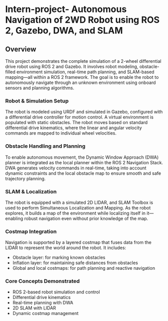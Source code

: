 # Intern-project- Autonomous Navigation of 2WD Robot using ROS 2, Gazebo, DWA, and SLAM

## Overview

This project demonstrates the complete simulation of a 2-wheel differential drive robot using ROS 2 and Gazebo. It involves robot modeling, obstacle-filled environment simulation, real-time path planning, and SLAM-based mapping—all within a ROS 2 framework. The goal is to enable the robot to autonomously navigate through an unknown environment using onboard sensors and planning algorithms.

### Robot & Simulation Setup

The robot is modeled using URDF and simulated in Gazebo, configured with a differential drive controller for motion control. A virtual environment is populated with static obstacles. The robot moves based on standard differential drive kinematics, where the linear and angular velocity commands are mapped to individual wheel velocities.

### Obstacle Handling and Planning

To enable autonomous movement, the Dynamic Window Approach (DWA) planner is integrated as the local planner within the ROS 2 Navigation Stack. DWA generates velocity commands in real-time, taking into account dynamic constraints and the local obstacle map to ensure smooth and safe trajectory planning.

### SLAM & Localization

The robot is equipped with a simulated 2D LIDAR, and SLAM Toolbox is used to perform Simultaneous Localization and Mapping. As the robot explores, it builds a map of the environment while localizing itself in it—enabling robust navigation even without prior knowledge of the map.

### Costmap Integration

Navigation is supported by a layered costmap that fuses data from the LIDAR to represent the world around the robot. It includes:
- Obstacle layer: for marking known obstacles
- Inflation layer: for maintaining safe distances from obstacles
- Global and local costmaps: for path planning and reactive navigation

### Core Concepts Demonstrated

- ROS 2-based robot simulation and control  
- Differential drive kinematics  
- Real-time planning with DWA  
- 2D SLAM with LIDAR  
- Dynamic costmap management  


